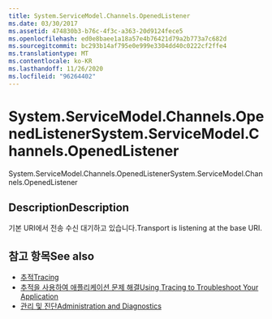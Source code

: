 ```yaml
---
title: System.ServiceModel.Channels.OpenedListener
ms.date: 03/30/2017
ms.assetid: 474830b3-b76c-4f3c-a363-20d9124fece5
ms.openlocfilehash: ed0e8baee1a18a57e4b76421d79a2b773a7c682d
ms.sourcegitcommit: bc293b14af795e0e999e3304dd40c0222cf2ffe4
ms.translationtype: MT
ms.contentlocale: ko-KR
ms.lasthandoff: 11/26/2020
ms.locfileid: "96264402"
---
```

# <a name="systemservicemodelchannelsopenedlistener"></a><span data-ttu-id="7092e-102">System.ServiceModel.Channels.OpenedListener</span><span class="sxs-lookup"><span data-stu-id="7092e-102">System.ServiceModel.Channels.OpenedListener</span></span>

<span data-ttu-id="7092e-103">System.ServiceModel.Channels.OpenedListener</span><span class="sxs-lookup"><span data-stu-id="7092e-103">System.ServiceModel.Channels.OpenedListener</span></span>  
  
## <a name="description"></a><span data-ttu-id="7092e-104">Description</span><span class="sxs-lookup"><span data-stu-id="7092e-104">Description</span></span>  

 <span data-ttu-id="7092e-105">기본 URI에서 전송 수신 대기하고 있습니다.</span><span class="sxs-lookup"><span data-stu-id="7092e-105">Transport is listening at the base URI.</span></span>  
  
## <a name="see-also"></a><span data-ttu-id="7092e-106">참고 항목</span><span class="sxs-lookup"><span data-stu-id="7092e-106">See also</span></span>

- [<span data-ttu-id="7092e-107">추적</span><span class="sxs-lookup"><span data-stu-id="7092e-107">Tracing</span></span>](index.md)
- [<span data-ttu-id="7092e-108">추적을 사용하여 애플리케이션 문제 해결</span><span class="sxs-lookup"><span data-stu-id="7092e-108">Using Tracing to Troubleshoot Your Application</span></span>](using-tracing-to-troubleshoot-your-application.md)
- [<span data-ttu-id="7092e-109">관리 및 진단</span><span class="sxs-lookup"><span data-stu-id="7092e-109">Administration and Diagnostics</span></span>](../index.md)

